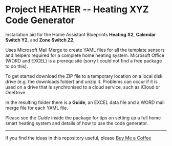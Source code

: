 # Project HEATHER -- Heating XYZ Code Generator

Installation aid for the Home Assistant Blueprints **Heating X2**, **Calendar Switch Y2**, and **Zone Switch Z2**, 

Uses Microsoft Mail Merge to create YAML files for all the template sensors and helpers required for a complete home heating system. Microsoft Office (WORD and EXCEL) is a prerequisite (sorry I could not find a free package to do this).
  
To get started download the ZIP file to a temporary location on a local disk drive (e.g. the downloads folder) and unzip it. Problems can occur if it is used on a drive that is synchronised to a cloud service, such as iCloud or OneDrive.

In the resulting folder there is a **Guide**, an EXCEL data file and a WORD mail merge file for each YAML file. 

Please see the *Guide* inside the package for tips on setting up a full home smart heating system and details of how to use the code generator. 


---
If you find the ideas in this repository useful, please [Buy Me a Coffee](https://buymeacoffee.com/andysymons)
